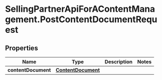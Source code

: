 # SellingPartnerApiForAContentManagement.PostContentDocumentRequest

## Properties
Name | Type | Description | Notes
------------ | ------------- | ------------- | -------------
**contentDocument** | [**ContentDocument**](ContentDocument.md) |  | 


